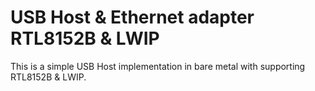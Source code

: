 # USB Host & Ethernet adapter RTL8152B & LWIP

This is a simple USB Host implementation in bare metal with supporting RTL8152B & LWIP.

